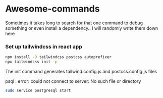 # Awesome-commands
Sometimes it takes long to search for that one command to debug something or even install a dependency.. I will randomly write them down here

### Set up tailwindcss in react app

```bash
npm install -D tailwindcss postcss autoprefixer
npx tailwindcss init -p 
```
The init command generates tailwind.config.js and postcss.config.js files

psql : error: could not connect to server: No such file or directory 

```bash
sudo service postgresql start
```

